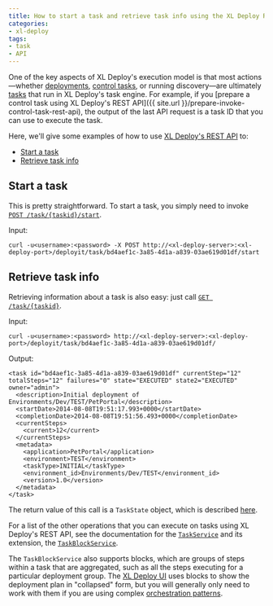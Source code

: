 ```yaml
---
title: How to start a task and retrieve task info using the XL Deploy REST API
categories:
- xl-deploy
tags:
- task
- API
---
```


One of the key aspects of XL Deploy's execution model is that most actions—whether [deployments](http://docs.xebialabs.com/releases/latest/deployit/referencemanual.html#deploying-an-application), [control tasks](http://docs.xebialabs.com/releases/latest/deployit/referencemanual.html#control-tasks), or running discovery—are ultimately [tasks](http://docs.xebialabs.com/releases/latest/deployit/referencemanual.html#task) that run in XL Deploy's task engine. For example, if you [prepare a control task using XL Deploy's REST API]({{ site.url }}/prepare-invoke-control-task-rest-api), the output of the last API request is a task ID that you can use to execute the task.

Here, we'll give some examples of how to use [XL Deploy's REST API](http://docs.xebialabs.com/releases/latest/deployit/rest-api/index.html) to:

* [Start a task](#start-a-task)
* [Retrieve task info](#retrieve-task-info)

## Start a task

This is pretty straightforward. To start a task, you simply need to invoke [`POST /task/{taskid}/start`](http://docs.xebialabs.com/releases/latest/deployit/rest-api/com.xebialabs.deployit.engine.api.TaskService.html#/task/{taskid}/start:POST).

Input:

    curl -u<username>:<password> -X POST http://<xl-deploy-server>:<xl-deploy-port>/deployit/task/bd4aef1c-3a85-4d1a-a839-03ae619d01df/start

## Retrieve task info

Retrieving information about a task is also easy: just call [`GET /task/{taskid}`](http://docs.xebialabs.com/releases/latest/deployit/rest-api/com.xebialabs.deployit.engine.api.TaskService.html#/task/{taskid}:GET).

Input:

    curl -u<username>:<password> http://<xl-deploy-server>:<xl-deploy-port>/deployit/task/bd4aef1c-3a85-4d1a-a839-03ae619d01df/

Output:

	<task id="bd4aef1c-3a85-4d1a-a839-03ae619d01df" currentStep="12" totalSteps="12" failures="0" state="EXECUTED" state2="EXECUTED" owner="admin">
	  <description>Initial deployment of Environments/Dev/TEST/PetPortal</description>
	  <startDate>2014-08-08T19:51:17.993+0000</startDate>
	  <completionDate>2014-08-08T19:51:56.493+0000</completionDate>
	  <currentSteps>
		<current>12</current>
	  </currentSteps>
	  <metadata>
		<application>PetPortal</application>
		<environment>TEST</environment>
		<taskType>INITIAL</taskType>
		<environment_id>Environments/Dev/TEST</environment_id>
		<version>1.0</version>
	  </metadata>
	</task>

The return value of this call is a `TaskState` object, which is described [here](http://docs.xebialabs.com/releases/latest/deployit/rest-api/com.xebialabs.deployit.engine.api.execution.TaskState.html).

For a list of the other operations that you can execute on tasks using XL Deploy's REST API, see the documentation for the [`TaskService`](http://docs.xebialabs.com/releases/latest/deployit/rest-api/com.xebialabs.deployit.engine.api.TaskService.html) and its extension, the [`TaskBlockService`](http://docs.xebialabs.com/releases/latest/deployit/rest-api/com.xebialabs.deployit.engine.api.TaskBlockService.html).

The `TaskBlockService` also supports blocks, which are groups of steps within a task that are aggregated, such as all the steps executing for a particular deployment group. The [XL Deploy UI](http://docs.xebialabs.com/releases/latest/deployit/guimanual.html) uses blocks to show the deployment plan in "collapsed" form, but you will generally only need to work with them if you are using complex [orchestration patterns](http://docs.xebialabs.com/releases/latest/deployit/referencemanual.html#orchestrators).
